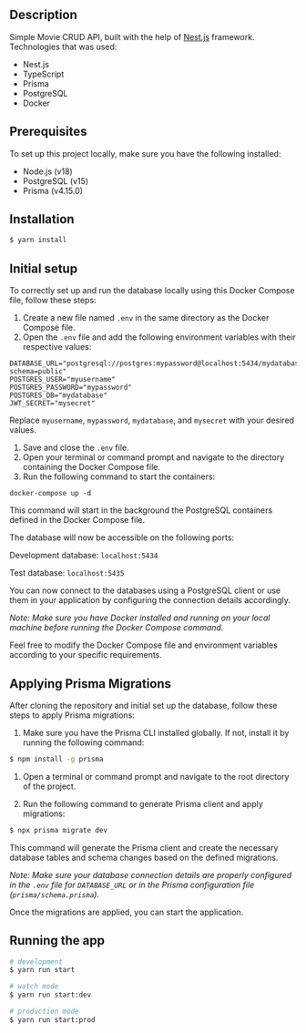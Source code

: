 ## Description

Simple Movie CRUD API, built with the help of [Nest.js](https://github.com/nestjs/nest) framework.
Technologies that was used: 
- Nest.js
- TypeScript
- Prisma
- PostgreSQL
- Docker
## Prerequisites

To set up this project locally, make sure you have the following installed:

- Node.js (v18)
- PostgreSQL (v15)
- Prisma (v4.15.0)

## Installation

```bash
$ yarn install
```

## Initial setup

To correctly set up and run the database locally using this Docker Compose file, follow these steps:

1. Create a new file named `.env` in the same directory as the Docker Compose file.
2. Open the `.env` file and add the following environment variables with their respective values:

```dotenv
DATABASE_URL="postgresql://postgres:mypassword@localhost:5434/mydatabase?schema=public"
POSTGRES_USER="myusername"
POSTGRES_PASSWORD="mypassword"
POSTGRES_DB="mydatabase"
JWT_SECRET="mysecret"
```

Replace `myusername`, `mypassword`, `mydatabase`, and `mysecret` with your desired values.

1. Save and close the `.env` file.
2. Open your terminal or command prompt and navigate to the directory containing the Docker Compose file.
3. Run the following command to start the containers:

```shell
docker-compose up -d
```

This command will start in the background the PostgreSQL containers defined in the Docker Compose file.

The database will now be accessible on the following ports:

Development database: `localhost:5434`

Test database: `localhost:5435`

You can now connect to the databases using a PostgreSQL client or use them in your application by configuring the connection details accordingly.

_Note: Make sure you have Docker installed and running on your local machine before running the Docker Compose command._

Feel free to modify the Docker Compose file and environment variables according to your specific requirements.

## Applying Prisma Migrations

After cloning the repository and initial set up the database, follow these steps to apply Prisma migrations:

1. Make sure you have the Prisma CLI installed globally. If not, install it by running the following command:

```bash
$ npm install -g prisma
```

1. Open a terminal or command prompt and navigate to the root directory of the project.

2. Run the following command to generate Prisma client and apply migrations:

```bash
$ npx prisma migrate dev
```

This command will generate the Prisma client and create the necessary database tables and schema changes based on the defined migrations.

_Note: Make sure your database connection details are properly configured in the `.env` file for `DATABASE_URL` or in the Prisma configuration file (`prisma/schema.prisma`)._

Once the migrations are applied, you can start the application.
## Running the app
```bash
# development
$ yarn run start

# watch mode
$ yarn run start:dev

# production mode
$ yarn run start:prod
```